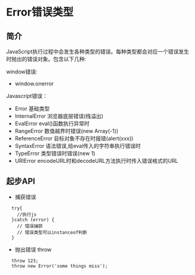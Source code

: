 # Error错误类型

## 简介

JavaScript执行过程中会发生各种类型的错误。每种类型都会对应一个错误发生时抛出的错误对象。包含以下几种:

window错误:

- window.onerror

Javascript错误：

- Error 基础类型
- InternalError 浏览器底层错误(栈溢出)
- EvalError eval()函数执行异常时
- RangeError 数值越界时错误(new Array(-1))
- ReferenceError 目标对象不存在时报错(alert(xxx))
- SyntaxError 语法错误,给eval传入的字符串执行错误时
- TypeError 类型错误时错误(new 1)
- URIError encodeURL时和decodeURL方法执行时传入错误格式的URL

## 起步API

- 捕获错误

```
  try{
    //执行js
  }catch (error) {
    // 错误捕获
    // 错误类型可以instanceof判断
  }
```

- 抛出错误 throw

```
  throw 123;
  throw new Error('some things miss');
```
